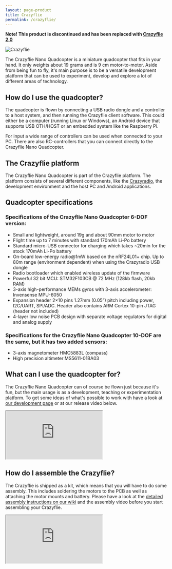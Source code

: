 ```yaml
---
layout: page-product
title: Crazyflie
permalink: /crazyflie/
---
```


**Note! This product is discontinued and has been replaced with [Crazyflie 2.0](/crazyflie-2/)** 

<img class="pp-main-image-medium" src="/images/crazyflie_page.png" alt="Crazyflie"/>

The Crazyflie Nano Quadcopter is a miniature quadcopter that fits in your hand. 
It only weights about 19 grams and is 9 cm motor-to-motor. Aside from being fun 
to fly, it's main purpose is to be a versatile development platform that can be 
used to experiment, develop and explore a lot of different areas of technology.

## How do I use the quadcopter?

The quadcopter is flown by connecting a USB radio dongle and a controller to a 
host system, and then running the Crazyflie client software. This could either 
be a computer (running Linux or Windows), an Android device that supports USB 
OTH/HOST or an embedded system like the Raspberry Pi.

For input a wide range of controllers can be used when connected to your PC. 
There are also RC-controllers that you can connect directly to the Crazyflie 
Nano Quadcopter. 

## The Crazyflie platform

The Crazyflie Nano Quadcopter is part of the Crazyflie platform. The platform 
consists of several different components, like the 
[Crazyradio](/crazyradio/), the development environment and the host PC and 
Android applications.

## Quadcopter specifications

### Specifications of the Crazyflie Nano Quadcopter 6-DOF version:

* Small and lightweight, around 19g and about 90mm motor to motor
* Flight time up to 7 minutes with standard 170mAh Li-Po battery
* Standard micro-USB connector for charging which takes ~20min for the stock 170mAh Li-Po battery
* On-board low-energy radio@1mW based on the nRF24L01+ chip. Up to 80m range (environment dependent) when using the Crazyradio USB dongle
* Radio bootloader which enabled wireless update of the firmware
* Powerful 32 bit MCU: STM32F103CB @ 72 MHz (128kb flash, 20kb RAM)
* 3-axis high-performance MEMs gyros with 3-axis accelerometer: Invensense MPU-6050
* Expansion header 2×10 pins 1.27mm (0.05”) pitch including power, I2C/UART, SPI/ADC. Header also contains ARM Cortex 10-pin JTAG (header not included)
* 4-layer low noise PCB design with separate voltage regulators for digital and analog supply

### Specifications for the Crazyflie Nano Quadcopter 10-DOF are the same, but it has two added sensors:

* 3-axis magnetometer HMC5883L (compass)
* High precision altimeter MS5611-01BA03

## What can I use the quadcopter for?

The Crazyflie Nano Quadcopter can of course be flown just because it's fun, but 
the main usage is as a development, teaching or experimentation platform. To 
get some ideas of what's possible to work with have a look at 
[our development page](/development-overview/) or at our release video below.

<div class="embed-row-medium">
  <div class="embed-responsive embed-responsive-16by9">
    <iframe class="embed-responsive-item" src="https://www.youtube.com/embed/3WBUVYZkODI?feature=oembed" allowfullscreen=""></iframe>
  </div>
</div>

## How do I assemble the Crazyflie?

The Crazyflie is shipped as a kit, which means that you will have to do some 
assembly. This includes soldering the motors to the PCB as well as attaching 
the motor mounts and battery. Please have a look at the 
[detailed assembly instructions on our wiki](//wiki.bitcraze.se/projects:crazyflie:mechanics:assembly)
and the assembly video before you start assembling your Crazyflie.

<div class="embed-row-medium">
  <div class="embed-responsive embed-responsive-16by9">
    <iframe class="embed-responsive-item" src="https://www.youtube.com/embed/KeqiUPIDpV8?feature=oembed" allowfullscreen=""></iframe>
  </div>
</div>
